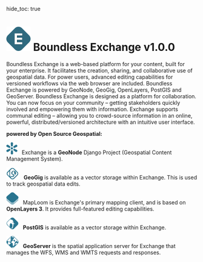 hide_toc: true

# ![EXCHANGE](img/exchange.png)  Boundless Exchange v1.0.0

Boundless Exchange is a web-based platform for your content, built for your enterprise. It facilitates the creation, sharing, and collaborative use of geospatial data. For power users, advanced editing capabilities for versioned workflows via the web browser are included. Boundless Exchange is powered by GeoNode, GeoGig, OpenLayers, PostGIS and GeoServer.
Boundless Exchange is designed as a platform for collaboration. You can now focus on your community – getting stakeholders quickly involved and empowering them with information. Exchange supports communal editing – allowing you to crowd-source information in an online, powerful, distributed/versioned architecture with an intuitive user interface.

<b>powered by Open Source Geospatial:</b>

![GEONODE](img/geonode.png) &nbsp; Exchange is a __GeoNode__ Django Project (Geospatial Content Management System).

![GEOGIG](img/geogig.png) &nbsp; __GeoGig__ is available as a vector storage within Exchange. This is used to track geospatial data edits.

![OL3](img/ol3.png) &nbsp; MapLoom is Exchange's primary mapping client, and is based on __OpenLayers 3__. It provides full-featured editing capabilities.

![POSTGIS](img/postgis.png) &nbsp; __PostGIS__ is available as a vector storage within Exchange.

![GEOSERVER](img/geoserver.png) &nbsp; __GeoServer__ is the spatial application server for Exchange that manages the WFS, WMS and WMTS requests and responses.
